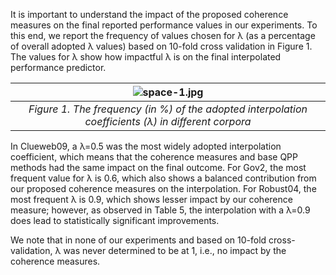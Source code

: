 
It is important to understand the impact of the proposed coherence measures on the final reported performance values in our experiments. 
To this end, we report the frequency of values chosen for λ (as a percentage of overall adopted λ values) based on 10-fold cross validation in Figure 1. 
The values for λ show how impactful λ is on the final interpolated performance predictor.


| ![space-1.jpg](https://github.com/post-retrieval-QPP/QPP-using-Retrieval-Coherency/blob/master/Lambda%20Tuning/fig2.PNG) | 
|:-:| 
| *Figure 1. The frequency (in %) of the adopted interpolation coefficients (λ) in different corpora* |

In Clueweb09, a λ=0.5 was the most widely adopted interpolation coefficient, which means that the coherence measures and base QPP methods had the same impact on the final outcome. 
For Gov2, the most frequent value for λ is 0.6, which also shows a balanced contribution from our proposed coherence measures on the interpolation.
For Robust04, the most frequent λ is $0.9$, which shows lesser impact by our coherence measure; 
however, as observed in Table 5, the interpolation with a λ=0.9 does lead to statistically significant improvements. 

We note that in none of our experiments and based on 10-fold cross-validation, λ was never determined to be at 1, i.e., no impact by the coherence measures.
